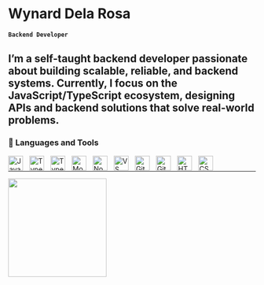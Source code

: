 # Wynard Dela Rosa
**`Backend Developer`**

I’m a self-taught backend developer passionate about building scalable, reliable, and backend systems.
Currently, I focus on the JavaScript/TypeScript ecosystem, designing APIs and backend solutions that solve real-world problems.
---
### 🧰 Languages and Tools
<img align="left" alt="JavaScript" width="30px" style="padding-right:10px;" src="https://cdn.jsdelivr.net/gh/devicons/devicon/icons/javascript/javascript-plain.svg" />
<img align="left" alt="TypeScript" width="30px" style="padding-right:10px;" src="https://cdn.jsdelivr.net/gh/devicons/devicon/icons/typescript/typescript-plain.svg" />
<img align="left" alt="TypeScript" width="30px" style="padding-right:10px;" src="https://img.icons8.com/office/40/express-js.png"/>
<img align="left" alt="MongoDB" width="30px" style="padding-right:10px;" src="https://cdn.jsdelivr.net/gh/devicons/devicon@latest/icons/mongodb/mongodb-original.svg"/>
<img align="left" alt="NodeJS" width="30px" style="padding-right:10px;" src="https://cdn.jsdelivr.net/gh/devicons/devicon/icons/nodejs/nodejs-original.svg" />
<img align="left" alt="VS Code" width="30px" style="padding-right:10px;" src="https://cdn.jsdelivr.net/gh/devicons/devicon@latest/icons/vscode/vscode-original.svg" />
<img align="left" alt="Git" width="30px" style="padding-right:10px;" src="https://cdn.jsdelivr.net/gh/devicons/devicon/icons/git/git-original.svg" />
<img align="left" alt="GitHub" width="30px" style="padding-right:10px;" src="https://img.icons8.com/3d-fluency/94/github-logo.png" />
<img align="left" alt="HTML" width="30px" style="padding-right:10px;" src="https://cdn.jsdelivr.net/gh/devicons/devicon/icons/html5/html5-plain.svg" />
<img align="left" alt="CSS" width="30px" style="padding-right:10px;" src="https://cdn.jsdelivr.net/gh/devicons/devicon/icons/css3/css3-plain.svg" />
<br />

---
<a href="https://github.com/wynardelarosa/convoychat">
  <img height=200 align="center" src="https://github-readme-stats-8z5z.vercel.app/api/top-langs?username=wynardelarosa&layout=compact&langs_count=8&card_width=320" />
</a>
<!-- <a href="https://github.com/wynardelarosa/github-readme-stats">
  <img height=200 align="center" src="https://github-readme-stats-8z5z.vercel.app/api?username=wynardelarosa" />
</a> -->

